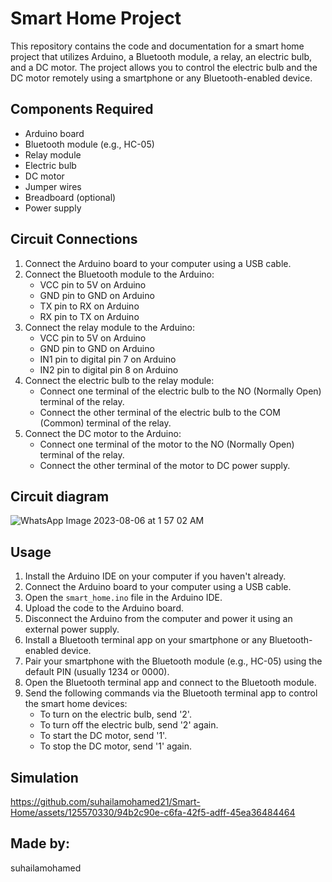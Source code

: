 # Smart Home Project 

This repository contains the code and documentation for a smart home project that utilizes Arduino, a Bluetooth module, a relay, an electric bulb, and a DC motor. The project allows you to control the electric bulb and the DC motor remotely using a smartphone or any Bluetooth-enabled device.

## Components Required
- Arduino board
- Bluetooth module (e.g., HC-05)
- Relay module
- Electric bulb
- DC motor
- Jumper wires
- Breadboard (optional)
- Power supply

## Circuit Connections
1. Connect the Arduino board to your computer using a USB cable.
2. Connect the Bluetooth module to the Arduino:
   - VCC pin to 5V on Arduino
   - GND pin to GND on Arduino
   - TX pin to RX on Arduino
   - RX pin to TX on Arduino
3. Connect the relay module to the Arduino:
   - VCC pin to 5V on Arduino
   - GND pin to GND on Arduino
   - IN1 pin to digital pin 7 on Arduino
   - IN2 pin to digital pin 8 on Arduino
4. Connect the electric bulb to the relay module:
   - Connect one terminal of the electric bulb to the NO (Normally Open) terminal of the relay.
   - Connect the other terminal of the electric bulb to the COM (Common) terminal of the relay.
5. Connect the DC motor to the Arduino:
   - Connect one terminal of the motor to the NO (Normally Open) terminal of the relay.
   - Connect the other terminal of the motor to DC power supply.

## Circuit diagram

![WhatsApp Image 2023-08-06 at 1 57 02 AM](https://github.com/suhailamohamed21/Smart-Home/assets/125570330/865424a6-b668-4487-9697-bcdb17e68868)

## Usage
1. Install the Arduino IDE on your computer if you haven't already.
2. Connect the Arduino board to your computer using a USB cable.
3. Open the `smart_home.ino` file in the Arduino IDE.
4. Upload the code to the Arduino board.
5. Disconnect the Arduino from the computer and power it using an external power supply.
6. Install a Bluetooth terminal app on your smartphone or any Bluetooth-enabled device.
7. Pair your smartphone with the Bluetooth module (e.g., HC-05) using the default PIN (usually 1234 or 0000).
8. Open the Bluetooth terminal app and connect to the Bluetooth module.
9. Send the following commands via the Bluetooth terminal app to control the smart home devices:
   - To turn on the electric bulb, send '2'.
   - To turn off the electric bulb, send '2' again.
   - To start the DC motor, send '1'.
   - To stop the DC motor, send '1' again.

## Simulation

https://github.com/suhailamohamed21/Smart-Home/assets/125570330/94b2c90e-c6fa-42f5-adff-45ea36484464

## Made by:

suhailamohamed
